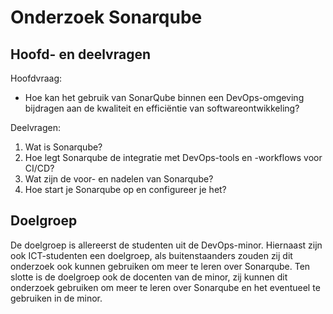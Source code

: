 # Onderzoek Sonarqube

## Hoofd- en deelvragen

Hoofdvraag: 
- Hoe kan het gebruik van SonarQube binnen een DevOps-omgeving bijdragen aan de kwaliteit en efficiëntie van softwareontwikkeling?

Deelvragen:
1. Wat is Sonarqube?
2. Hoe legt Sonarqube de integratie met DevOps-tools en -workflows voor CI/CD?
3. Wat zijn de voor- en nadelen van Sonarqube?
4. Hoe start je Sonarqube op en configureer je het?

## Doelgroep
De doelgroep is allereerst de studenten uit de DevOps-minor. Hiernaast zijn ook ICT-studenten een doelgroep, als buitenstaanders zouden zij dit onderzoek ook kunnen gebruiken om meer te leren over Sonarqube. Ten slotte is de doelgroep ook de docenten van de minor, zij kunnen dit onderzoek gebruiken om meer te leren over Sonarqube en het eventueel te gebruiken in de minor.